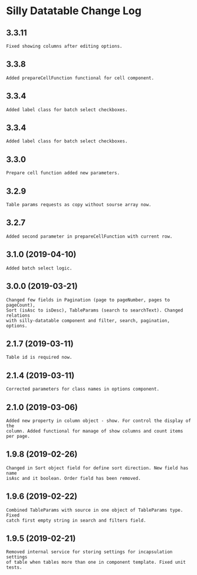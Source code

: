 # Silly Datatable Change Log

## 3.3.11

    Fixed showing columns after editing options. 

## 3.3.8

    Added prepareCellFunction functional for cell component.

## 3.3.4

    Added label class for batch select checkboxes.

## 3.3.4

    Added label class for batch select checkboxes.

## 3.3.0

    Prepare cell function added new parameters.

## 3.2.9

    Table params requests as copy without sourse array now.

## 3.2.7

    Added second parameter in prepareCellFunction with current row.

## 3.1.0 (2019-04-10)

    Added batch select logic.

## 3.0.0 (2019-03-21)

    Changed few fields in Pagination (page to pageNumber, pages to pageCount),
    Sort (isAsc to isDesc), TableParams (search to searchText). Changed relations
    with silly-datatable component and filter, search, pagination, options.

## 2.1.7 (2019-03-11)

    Table id is required now.

## 2.1.4 (2019-03-11)

    Corrected parameters for class names in options component.

## 2.1.0 (2019-03-06)

    Added new property in column object - show. For control the display of the
    column. Added functional for manage of show columns and count items per page.

## 1.9.8 (2019-02-26)

    Changed in Sort object field for define sort direction. New field has name
    isAsc and it boolean. Order field has been removed.

## 1.9.6 (2019-02-22)

    Combined TableParams with source in one object of TableParams type. Fixed
    catch first empty string in search and filters field.

## 1.9.5 (2019-02-21)

    Removed internal service for storing settings for incapsulation settings 
    of table when tables more than one in component template. Fixed unit tests.